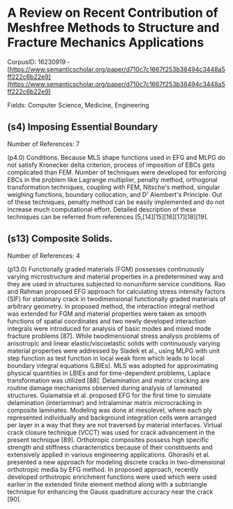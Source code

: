 # A Review on Recent Contribution of Meshfree Methods to Structure and Fracture Mechanics Applications

CorpusID: 16230919 - [https://www.semanticscholar.org/paper/d710c7c1667f253b38494c3448a5ff222c6b22e9](https://www.semanticscholar.org/paper/d710c7c1667f253b38494c3448a5ff222c6b22e9)

Fields: Computer Science, Medicine, Engineering

## (s4) Imposing Essential Boundary
Number of References: 7

(p4.0) Conditions. Because MLS shape functions used in EFG and MLPG do not satisfy Kronecker delta criterion, process of imposition of EBCs gets complicated than FEM. Number of techniques were developed for enforcing EBCs in the problem like Lagrange multiplier, penalty method, orthogonal transformation techniques, coupling with FEM, Nitsche's method, singular weighing functions, boundary collocation, and D' Alembert's Principle. Out of these techniques, penalty method can be easily implemented and do not increase much computational effort. Detailed description of these techniques can be referred from references [5,[14][15][16][17][18][19].
## (s13) Composite Solids.
Number of References: 4

(p13.0) Functionally graded materials (FGM) possesses continuously varying microstructure and material properties in a predetermined way and they are used in structures subjected to nonuniform service conditions. Rao and Rahman proposed EFG approach for calculating stress intensity factors (SIF) for stationary crack in twodimensional functionally graded materials of arbitrary geometry. In proposed method, the interaction integral method was extended for FGM and material properties were taken as smooth functions of spatial coordinates and two newly developed interaction integrals were introduced for analysis of basic modes and mixed mode fracture problems [87]. While twodimensional stress analysis problems of anisotropic and linear elastic/viscoelastic solids with continuously varying material properties were addressed by Sladek et al., using MLPG with unit step function as test function in local weak form which leads to local boundary integral equations (LBIEs). MLS was adopted for approximating physical quantities in LBIEs and for time-dependent problems, Laplace transformation was utilized [88]. Delamination and matrix cracking are routine damage mechanisms observed during analysis of laminated structures. Guiamatsia et al. proposed EFG for the first time to simulate delamination (interlaminar) and intralaminar matrix microcracking in composite laminates. Modeling was done at mesolevel, where each ply represented individually and background integration cells were arranged per layer in a way that they are not traversed by material interfaces. Virtual crack closure technique (VCCT) was used for crack advancement in the present technique [89]. Orthotropic composites possess high specific strength and stiffness characteristics because of their constituents and extensively applied in various engineering applications. Ghorashi et al. presented a new approach for modeling discrete cracks in two-dimensional orthotropic media by EFG method. In proposed approach, recently developed orthotropic enrichment functions were used which were used earlier in the extended finite element method along with a subtriangle technique for enhancing the Gauss quadrature accuracy near the crack [90].
